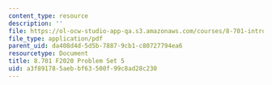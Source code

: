 ```yaml
---
content_type: resource
description: ''
file: https://ol-ocw-studio-app-qa.s3.amazonaws.com/courses/8-701-introduction-to-nuclear-and-particle-physics-fall-2020/a3f891785aebbf63500f99c8ad28c230_MIT8_701F20_pset5.pdf
file_type: application/pdf
parent_uid: da408d4d-5d5b-7887-9cb1-c80727794ea6
resourcetype: Document
title: 8.701 F2020 Problem Set 5
uid: a3f89178-5aeb-bf63-500f-99c8ad28c230
---
```

